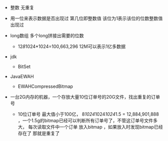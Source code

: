 
- 整数 无重复
- 用一位来表示数据是否出现过 第几位即整数值 该位为1表示该位的位数整数值出现过
- long数组 多个long拼接出需要的位数
    - 12*8*1024*1024=100,663,296 12M可以表示1亿多数据
- jdk
    - BitSet
- JavaEWAH
    - EWAHCompressedBitmap

- 一台2G内存的机器，一个存放大量10位订单号的20G文件，找出重复的订单号
    - 10位订单号 最大值小于100亿， 8*1024*1024*1024*1.5 = 12,884,901,888 ，一个1.5g的bitmap已经可以判断所有订单号了，不管这订单号文件多大， 每次读取文件中一个订单 放入bitmap ，如果放入时发现bitmap已经存在了 那就是重复了
